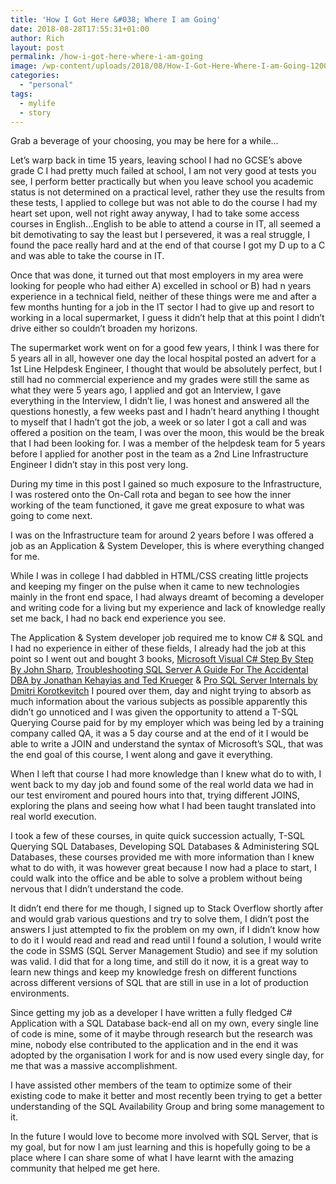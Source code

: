 ```yaml
---
title: 'How I Got Here &#038; Where I am Going'
date: 2018-08-28T17:55:31+01:00
author: Rich
layout: post
permalink: /how-i-got-here-where-i-am-going
image: /wp-content/uploads/2018/08/How-I-Got-Here-Where-I-am-Going-1200x280.png
categories:
  - "personal"
tags:
  - mylife
  - story
---
```

Grab a beverage of your choosing, you may be here for a while&#8230;

Let’s warp back in time 15 years, leaving school I had no GCSE’s above grade C I had pretty much failed at school, I am not very good at tests you see, I perform better practically but when you leave school you academic status is not determined on a practical level, rather they use the results from these tests, I applied to college but was not able to do the course I had my heart set upon, well not right away anyway, I had to take some access courses in English…English to be able to attend a course in IT, all seemed a bit demotivating to say the least but I persevered, it was a real struggle, I found the pace really hard and at the end of that course I got my D up to a C and was able to take the course in IT.

<!--more-->

Once that was done, it turned out that most employers in my area were looking for people who had either A) excelled in school or B) had n years experience in a technical field, neither of these things were me and after a few months hunting for a job in the IT sector I had to give up and resort to working in a local supermarket, I guess it didn&#8217;t help that at this point I didn&#8217;t drive either so couldn&#8217;t broaden my horizons.

The supermarket work went on for a good few years, I think I was there for 5 years all in all, however one day the local hospital posted an advert for a 1st Line Helpdesk Engineer, I thought that would be absolutely perfect, but I still had no commercial experience and my grades were still the same as what they were 5 years ago, I applied and got an Interview, I gave everything in the Interview, I didn&#8217;t lie, I was honest and answered all the questions honestly, a few weeks past and I hadn&#8217;t heard anything I thought to myself that I hadn&#8217;t got the job, a week or so later I got a call and was offered a position on the team, I was over the moon, this would be the break that I had been looking for. I was a member of the helpdesk team for 5 years before I applied for another post in the team as a 2nd Line Infrastructure Engineer I didn&#8217;t stay in this post very long.

During my time in this post I gained so much exposure to the Infrastructure, I was rostered onto the On-Call rota and began to see how the inner working of the team functioned, it gave me great exposure to what was going to come next.

I was on the Infrastructure team for around 2 years before I was offered a job as an Application & System Developer, this is where everything changed for me.

While I was in college I had dabbled in HTML/CSS creating little projects and keeping my finger on the pulse when it came to new technologies mainly in the front end space, I had always dreamt of becoming a developer and writing code for a living but my experience and lack of knowledge really set me back, I had no back end experience you see.

The Application & System developer job required me to know C# & SQL and I had no experience in either of these fields, I already had the job at this point so I went out and bought 3 books, [Microsoft Visual C# Step By Step By John Sharp](https://www.amazon.co.uk/Microsoft-Visual-Developer-Reference-Paperback/dp/1509301046/ref=sr_1_1?ie=UTF8&qid=1535475235&sr=8-1&keywords=9781509301041), [Troubleshooting SQL Server A Guide For The Accidental DBA by Jonathan Kehayias and Ted Krueger](https://www.amazon.co.uk/Troubleshooting-SQL-Server-Guide-Accidental-ebook/dp/B00DQ9JYG8/ref=sr_1_1?ie=UTF8&qid=1535475175&sr=8-1&keywords=Troubleshooting+SQL+Server+A+Guide+For+The+Accidental+DBA+by+Jonathan+Kehayias+and+Ted+Krueger) & [Pro SQL Server Internals by Dmitri Korotkevitch](https://www.amazon.co.uk/Pro-Server-Internals-Dmitri-Korotkevitch-ebook/dp/B01MRS3KP6/ref=sr_1_1?ie=UTF8&qid=1535475155&sr=8-1&keywords=Pro+SQL+Server+Internals+by+Dmitri+Korotkevitch) I poured over them, day and night trying to absorb as much information about the various subjects as possible apparently this didn&#8217;t go unnoticed and I was given the opportunity to attend a T-SQL Querying Course paid for by my employer which was being led by a training company called QA, it was a 5 day course and at the end of it I would be able to write a JOIN and understand the syntax of Microsoft&#8217;s SQL, that was the end goal of this course, I went along and gave it everything.

When I left that course I had more knowledge than I knew what do to with, I went back to my day job and found some of the real world data we had in our test enviroment and poured hours into that, trying different JOINS, exploring the plans and seeing how what I had been taught translated into real world execution.

I took a few of these courses, in quite quick succession actually, T-SQL Querying SQL Databases, Developing SQL Databases & Administering SQL Databases, these courses provided me with more information than I knew what to do with, it was however great because I now had a place to start, I could walk into the office and be able to solve a problem without being nervous that I didn&#8217;t understand the code.

It didn&#8217;t end there for me though, I signed up to Stack Overflow shortly after and would grab various questions and try to solve them, I didn&#8217;t post the answers I just attempted to fix the problem on my own, if I didn&#8217;t know how to do it I would read and read and read until I found a solution, I would write the code in SSMS (SQL Server Management Studio) and see if my solution was valid. I did that for a long time, and still do it now, it is a great way to learn new things and keep my knowledge fresh on different functions across different versions of SQL that are still in use in a lot of production environments.

Since getting my job as a developer I have written a fully fledged C# Application with a SQL Database back-end all on my own, every single line of code is mine, some of it maybe through research but the research was mine, nobody else contributed to the application and in the end it was adopted by the organisation I work for and is now used every single day, for me that was a massive accomplishment.

I have assisted other members of the team to optimize some of their existing code to make it better and most recently been trying to get a better understanding of the SQL Availability Group and bring some management to it.

In the future I would love to become more involved with SQL Server, that is my goal, but for now I am just learning and this is hopefully going to be a place where I can share some of what I have learnt with the amazing community that helped me get here.